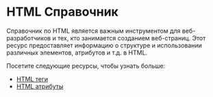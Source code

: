 # HTML Справочник

Справочник по HTML является важным инструментом для веб-разработчиков и тех, кто занимается созданием веб-страниц. Этот ресурс предоставляет информацию о структуре и использовании различных элементов, атрибутов и т.д. в HTML.

Посетите следующие ресурсы, чтобы узнать больше:
- [HTML теги](HTML%20Tags/README.md)
- [HTML атрибуты](HTML%20Attributes/README.md)